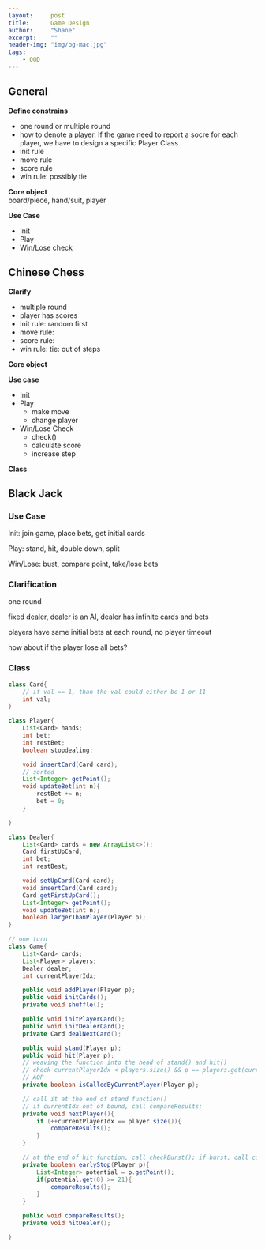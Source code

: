 ```yaml
---
layout:     post
title:      Game Design
author:     "Shane"
excerpt:    ""
header-img: "img/bg-mac.jpg"
tags:
    - OOD
---
```

## General

**Define constrains**<br/>
- one round or multiple round
- how to denote a player. If the game need to report a socre for each player, we have to design a specific Player Class
- init rule
- move rule
- score rule
- win rule: possibly tie

**Core object**<br/>
board/piece,  hand/suit, player

**Use Case**<br/>
- Init
- Play
- Win/Lose check

## Chinese Chess

**Clarify**<br/>
- multiple round
- player has scores
- init rule: random first
- move rule: 
- score rule: 
- win rule: tie: out of steps

**Core object**<br/>

**Use case**<br/>
- Init
- Play
    - make move
    - change player
- Win/Lose Check
    - check()
    - calculate score
    - increase step

**Class**<br/>

## Black Jack

### Use Case
Init: join game, place bets, get initial cards

Play: stand, hit, double down, split

Win/Lose: bust, compare point, take/lose bets

### Clarification

one round

fixed dealer, dealer is an AI, dealer has infinite cards and bets

players have same initial bets at each round, no player timeout

how about if the player lose all bets?

### Class
```java
class Card{
    // if val == 1, than the val could either be 1 or 11
    int val;
}

class Player{
    List<Card> hands;
    int bet;
    int restBet;
    boolean stopdealing;

    void insertCard(Card card);
    // sorted
    List<Integer> getPoint();
    void updateBet(int n){
        restBet += n;
        bet = 0;
    }

}

class Dealer{
    List<Card> cards = new ArrayList<>();
    Card firstUpCard;
    int bet;
    int restBest;

    void setUpCard(Card card);
    void insertCard(Card card);
    Card getFirstUpCard();
    List<Integer> getPoint();
    void updateBet(int n);
    boolean largerThanPlayer(Player p);
}

// one turn
class Game{
    List<Card> cards;
    List<Player> players;
    Dealer dealer;
    int currentPlayerIdx;

    public void addPlayer(Player p);
    public void initCards();
    private void shuffle();

    public void initPlayerCard();
    public void initDealerCard();
    private Card dealNextCard();

    public void stand(Player p);
    public void hit(Player p);
    // weaving the function into the head of stand() and hit()
    // check currentPlayerIdx < players.size() && p == players.get(currentPlayerIdx)
    // AOP
    private boolean isCalledByCurrentPlayer(Player p);

    // call it at the end of stand function()
    // if currentIdx out of bound, call compareResults;
    private void nextPlayer(){
        if (++currentPlayerIdx == player.size()){
            compareResults();
        }
    }

    // at the end of hit function, call checkBurst(); if burst, call compareResult()
    private boolean earlyStop(Player p){
        List<Integer> potential = p.getPoint();
        if(potential.get(0) >= 21){
            compareResults();
        }
    }

    public void compareResults();
    private void hitDealer();

}
```